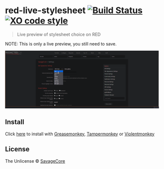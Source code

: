 # red-live-stylesheet [![Build Status](https://travis-ci.org/SavageCore/red-live-stylesheet.svg?branch=master)](https://travis-ci.org/SavageCore/red-live-stylesheet) [![XO code style](https://img.shields.io/badge/code_style-XO-5ed9c7.svg)](https://github.com/sindresorhus/xo)

> Live preview of stylesheet choice on RED

NOTE: This is only a live preview, you still need to save.

![Preview](https://github.com/SavageCore/red-live-stylesheet/blob/master/assets/preview.gif)

## Install

Click [here](https://github.com/SavageCore/red-live-stylesheet/raw/master/src/red-live-stylesheet.user.js) to install with [Greasemonkey](https://www.greasespot.net/), [Tampermonkey](https://tampermonkey.net/) or [Violentmonkey](https://violentmonkey.github.io/)

## License

The Unlicense © [SavageCore](https://savagecore.eu)
